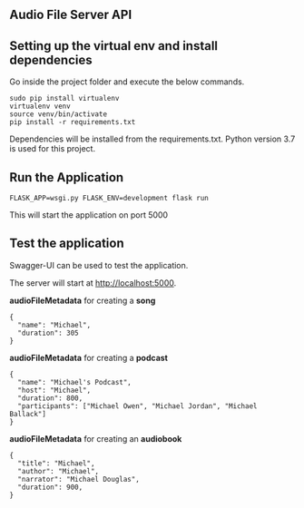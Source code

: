 ## Audio File Server API

## Setting up the virtual env and install dependencies
Go inside the project folder and execute the below commands.

```
sudo pip install virtualenv 
virtualenv venv 
source venv/bin/activate
pip install -r requirements.txt
```
Dependencies will be installed from the requirements.txt. Python version 3.7 is used for this project.

## Run the Application

```
FLASK_APP=wsgi.py FLASK_ENV=development flask run
```

This will start the application on port 5000

## Test the application

Swagger-UI can be used to test the application.

The server will start at <http://localhost:5000>.

**audioFileMetadata** for creating a **song**
```
{
  "name": "Michael",
  "duration": 305
}
```

**audioFileMetadata** for creating a **podcast**
```
{
  "name": "Michael's Podcast",
  "host": "Michael",
  "duration": 800,
  "participants": ["Michael Owen", "Michael Jordan", "Michael Ballack"]
}
```

**audioFileMetadata** for creating an **audiobook**
```
{
  "title": "Michael",
  "author": "Michael",
  "narrator": "Michael Douglas",
  "duration": 900,
}
```
